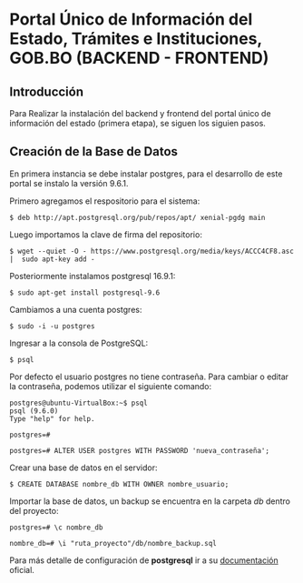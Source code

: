 # Portal Único de Información del Estado, Trámites e Instituciones, GOB.BO (BACKEND - FRONTEND)

## Introducción
Para Realizar la instalación del backend y frontend del portal único de información del estado (primera etapa), se siguen los siguien pasos.
## Creación de la Base de Datos

En primera instancia se debe instalar postgres, para el desarrollo de este portal se instalo la versión 9.6.1.

Primero agregamos el respositorio para el sistema:

    $ deb http://apt.postgresql.org/pub/repos/apt/ xenial-pgdg main  
    
Luego importamos la clave de firma del repositorio:

    $ wget --quiet -O - https://www.postgresql.org/media/keys/ACCC4CF8.asc |  sudo apt-key add -  
  
  
Posteriormente instalamos postgresql 16.9.1:

    $ sudo apt-get install postgresql-9.6  

Cambiamos a una cuenta postgres:

    $ sudo -i -u postgres  

Ingresar a la consola de PostgreSQL:

    $ psql

Por defecto el usuario postgres no tiene contraseña. Para cambiar o editar la contraseña, podemos utilizar el siguiente comando:

    postgres@ubuntu-VirtualBox:~$ psql  
    psql (9.6.0)  
    Type "help" for help.

    postgres=#  

    postgres=# ALTER USER postgres WITH PASSWORD 'nueva_contraseña';

Crear una base de datos en el servidor:

    $ CREATE DATABASE nombre_db WITH OWNER nombre_usuario;
    
Importar la base de datos, un backup se encuentra en la carpeta _db_ dentro del proyecto:

    postgres=# \c nombre_db
    
    nombre_db=# \i "ruta_proyecto"/db/nombre_backup.sql
    

Para más detalle de configuración de __postgresql__ ir a su [documentación](https://www.postgresql.org/docs/9.6/static/auth-methods.html) oficial.
    

